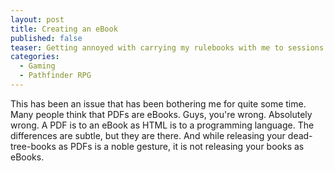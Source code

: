 ```yaml
---
layout: post
title: Creating an eBook
published: false
teaser: Getting annoyed with carrying my rulebooks with me to sessions and with the atrocious performance of Paizo's PDFs in mind, I embark on a quest to generate EPUBs from the PRDs. If you don't know any of those shorthands, come in and learn! If you have always wanted to create your own eBook, join me.
categories:
  - Gaming
  - Pathfinder RPG
---
```

This has been an issue that has been bothering me for quite some time. Many people think that PDFs are eBooks. Guys, you're wrong. Absolutely wrong. A PDF is to an eBook as HTML is to a programming language. The differences are subtle, but they are there. And while releasing your dead-tree-books as PDFs is a noble gesture, it is not releasing your books as eBooks. 



[pdf]:		http://en.wikipedia.org/wiki/Pdf "Portable Document Format on en.wikipedia.org"
[epub]:		http://en.wikipedia.org/wiki/EPUB "Electronic Publication on en.wikipedia.org"
[ebook]:	http://en.wikipedia.org/wiki/Ebook "Electronic Book on en.wikipedia.org"